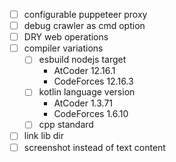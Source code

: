 - [ ] configurable puppeteer proxy
- [ ] debug crawler as cmd option
- [ ] DRY web operations
- [ ] compiler variations
  - [ ] esbuild nodejs target
    - AtCoder 12.16.1
    - CodeForces 12.16.3
  - [ ] kotlin language version
    - AtCoder 1.3.71
    - CodeForces 1.6.10
  - [ ] cpp standard
- [ ] link lib dir
- [ ] screenshot instead of text content
